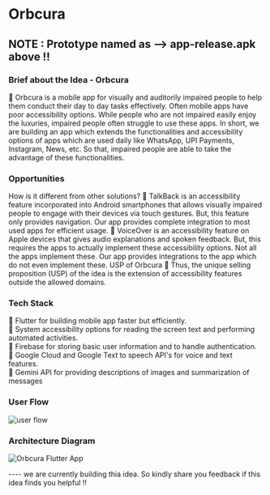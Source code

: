 # Orbcura

## NOTE : Prototype named as --> app-release.apk above !!

### Brief about the Idea - Orbcura
 Orbcura is a mobile app for visually and auditorily impaired people to help them
conduct their day to day tasks effectively. Often mobile apps have poor
accessibility options. While people who are not impaired easily enjoy the
luxuries, impaired people often struggle to use these apps. In short, we are
building an app which extends the functionalities and accessibility options of
apps which are used daily like WhatsApp, UPI Payments, Instagram, News,
etc. So that, impaired people are able to take the advantage of these
functionalities.

### Opportunities
How is it different from other solutions?
 TalkBack is an accessibility feature incorporated into Android smartphones that allows
visually impaired people to engage with their devices via touch gestures. But, this feature
only provides navigation. Our app provides complete integration to most used apps for
efficient usage.
 VoiceOver is an accessibility feature on Apple devices that gives audio explanations and
spoken feedback. But, this requires the apps to actually implement these accessibility
options. Not all the apps implement these. Our app provides integrations to the app which
do not even implement these.
USP of Orbcura
 Thus, the unique selling proposition (USP) of the idea is the extension of accessibility
features outside the allowed domains.

### Tech Stack
 Flutter for building mobile app faster but efficiently.<br/>
 System accessibility options for reading the screen text and performing automated activities.<br/>
 Firebase for storing basic user information and to handle authentication.<br/>
 Google Cloud and Google Text to speech API's for voice and text features.<br/>
 Gemini API for providing descriptions of images and summarization of messages<br/>

### User Flow
![user flow](https://github.com/user-attachments/assets/97615a9c-1b51-4d30-8ca6-6b6db58fde7f)


### Architecture Diagram
![Orbcura Flutter App](https://github.com/user-attachments/assets/124281cc-e912-47fa-8d5e-450a2eb17a6f)


---- we are currently building thia idea. So kindly share you feedback if this idea finds you helpful !!
